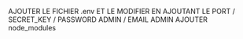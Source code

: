 AJOUTER LE FICHIER .env 
ET LE MODIFIER EN AJOUTANT LE PORT / SECRET_KEY / PASSWORD ADMIN / EMAIL ADMIN
AJOUTER node_modules 
